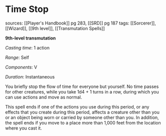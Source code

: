 # Time Stop
sources: [[Player's Handbook]] pg 283, [[SRD]] pg 187
tags: [[Sorcerer]], [[Wizard]], [[9th level]], [[Transmutation Spells]]

**9th-level transmutation**

*Casting time*: 1 action

*Range*: Self

*Components*: V

*Duration*: Instantaneous

You briefly stop the flow of time for everyone but yourself. No time passes for other creatures, while you take 1d4 + 1 turns in a row, during which you can use actions and move as normal.

This spell ends if one of the actions you use during this period, or any effects that you create during this period, affects a creature other than you or an object being worn or carried by someone other than you. In addition, the spell ends if you move to a place more than 1,000 feet from the location where you cast it.
